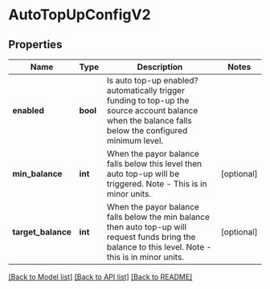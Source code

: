 # AutoTopUpConfigV2

## Properties
Name | Type | Description | Notes
------------ | ------------- | ------------- | -------------
**enabled** | **bool** | Is auto top-up enabled? automatically trigger funding to top-up the source account balance when the balance falls below the configured minimum level. | 
**min_balance** | **int** | When the payor balance falls below this level then auto top-up will be triggered. Note - This is in minor units. | [optional] 
**target_balance** | **int** | When the payor balance falls below the min balance then auto top-up will request funds bring the balance to this level. Note - this is in minor units. | [optional] 

[[Back to Model list]](../README.md#documentation-for-models) [[Back to API list]](../README.md#documentation-for-api-endpoints) [[Back to README]](../README.md)


